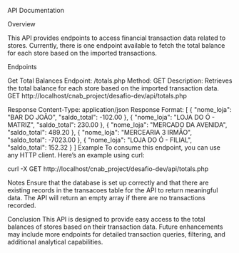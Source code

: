 API Documentation

Overview

This API provides endpoints to access financial transaction data related to stores. Currently, there is one endpoint available to fetch the total balance for each store based on the imported transactions.

Endpoints

Get Total Balances
Endpoint: /totals.php
Method: GET
Description: Retrieves the total balance for each store based on the imported transaction data.
GET http://localhost/cnab_project/desafio-dev/api/totals.php

Response
Content-Type: application/json
Response Format:
[
    {
        "nome_loja": "BAR DO JOÃO",
        "saldo_total": -102.00
    },
    {
        "nome_loja": "LOJA DO Ó - MATRIZ",
        "saldo_total": 230.00
    },
    {
        "nome_loja": "MERCADO DA AVENIDA",
        "saldo_total": 489.20
    },
    {
        "nome_loja": "MERCEARIA 3 IRMÃO",
        "saldo_total": -7023.00
    },
    {
        "nome_loja": "LOJA DO Ó - FILIAL",
        "saldo_total": 152.32
    }
]
Example
To consume this endpoint, you can use any HTTP client. Here’s an example using curl:

curl -X GET http://localhost/cnab_project/desafio-dev/api/totals.php

Notes
Ensure that the database is set up correctly and that there are existing records in the transacoes table for the API to return meaningful data.
The API will return an empty array if there are no transactions recorded.

Conclusion
This API is designed to provide easy access to the total balances of stores based on their transaction data. Future enhancements may include more endpoints for detailed transaction queries, filtering, and additional analytical capabilities.